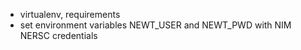 - virtualenv, requirements
- set environment variables NEWT_USER and NEWT_PWD with NIM NERSC credentials
